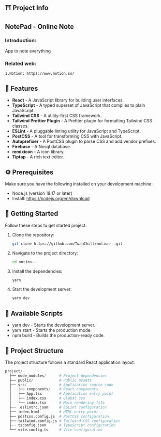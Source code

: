 ## ⛩️ Project Info


## NotePad - Online Note

### Introduction:
   App to note everything

### Related web:
    1.Notion: https://www.notion.so/

## 🎉 Features

- **React** - A JavaScript library for building user interfaces.
- **TypeScript** - A typed superset of JavaScript that compiles to plain JavaScript.
- **Tailwind CSS** - A utility-first CSS framework.
- **Tailwind Prettier Plugin** - A Prettier plugin for formatting Tailwind CSS classes.
- **ESLint** - A pluggable linting utility for JavaScript and TypeScript.
- **PostCSS** - A tool for transforming CSS with JavaScript.
- **Autoprefixer** - A PostCSS plugin to parse CSS and add vendor prefixes.
- **Firebase** - A Nosql database.
- **remixicon** - A icon library.
- **Tiptap** - A rich text editor.

## ⚙️ Prerequisites

Make sure you have the following installed on your development machine:

- Node.js (version 18.17 or later)
- Install: https://nodejs.org/en/download

## 🚀 Getting Started

Follow these steps to get started project:

1. Clone the repository:

   ```bash
   git clone https://github.com/TuanChill/notion--.git
   ```

2. Navigate to the project directory:

   ```bash
   cd notion--
   ```

3. Install the dependencies:

   ```bash
   yarn
   ```

4. Start the development server:

   ```bash
   yarn dev
   ```

## 📜 Available Scripts

- yarn dev - Starts the development server.
- yarn start - Starts the production mode.
- npm build - Builds the production-ready code.

## 📂 Project Structure

The project structure follows a standard React application layout:

```python
project/
  ├── node_modules/      # Project dependencies
  ├── public/            # Public assets
  ├── src/               # Application source code
  │   ├── components/    # React components
  │   ├── App.tsx        # Application entry point
  │   ├── index.css      # Global css
  │   └── index.tsx      # Main rendering file
  ├── .eslintrc.json     # ESLint configuration
  ├── index.html         # HTML entry point
  ├── postcss.config.js  # PostCSS configuration
  ├── tailwind.config.js # Tailwind CSS configuration
  ├── tsconfig.json      # TypeScript configuration
  └── vite.config.ts     # Vite configuration 
```